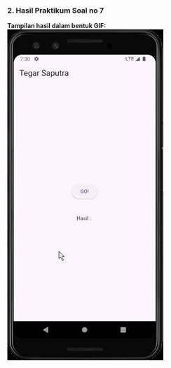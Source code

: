 ### 2. Hasil Praktikum Soal no 7

**Tampilan hasil dalam bentuk GIF:**
![Hasil Praktikum GIF](/assets/images/soal_7.gif)
